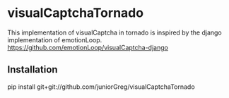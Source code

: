 # visualCaptchaTornado

This implementation of visualCaptcha in tornado is inspired by the django implementation of emotionLoop. https://github.com/emotionLoop/visualCaptcha-django

## Installation

pip install git+git://github.com/juniorGreg/visualCaptchaTornado
